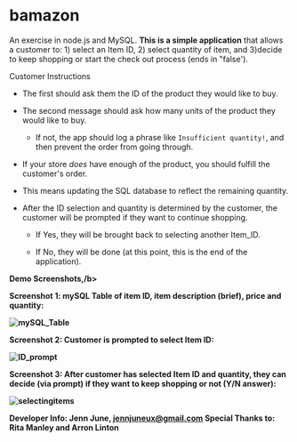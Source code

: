 # bamazon
An exercise in node.js and MySQL. 
<b>This is a simple application</b> that allows a customer to: 1) select an Item ID, 2) select quantity of item, and 3)decide to keep shopping or start the check out process (ends in "false').

Customer Instructions
* The first should ask them the ID of the product they would like to buy.
* The second message should ask how many units of the product they would like to buy.
   * If not, the app should log a phrase like `Insufficient quantity!`, and then prevent the order from going through.

* If your store _does_ have enough of the product, you should fulfill the customer's order.
* This means updating the SQL database to reflect the remaining quantity.


* After the ID selection and quantity is determined by the customer, the customer will be prompted if they want to continue shopping.
    * If Yes, they will be brought back to selecting another Item_ID.
    
    * If No, they will be done (at this point, this is the end of the application).

<b> Demo Screenshots,/b>
  
<b>Screenshot 1:</b> mySQL Table of item ID, item description (brief), price and quantity:

![mySQL_Table](https://user-images.githubusercontent.com/19918320/64914614-2dd3a280-d70a-11e9-8baa-267382651c4f.png)

<b>Screenshot 2:</b> Customer is prompted to select Item ID: 

![ID_prompt](https://user-images.githubusercontent.com/19918320/64914612-2dd3a280-d70a-11e9-819f-78fe27492ac3.png)

<b>Screenshot 3:</b> After customer has selected Item ID and quantity, they can decide (via prompt) if they want to keep shopping or not (Y/N answer):

![selectingitems](https://user-images.githubusercontent.com/19918320/64914615-2dd3a280-d70a-11e9-861c-0a7b85c30312.png)

  

Developer Info: Jenn June, jennjuneux@gmail.com
Special Thanks to: Rita Manley and Arron Linton
